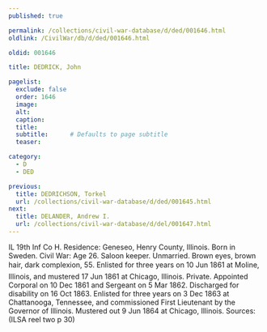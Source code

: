 ```yaml
---
published: true

permalink: /collections/civil-war-database/d/ded/001646.html
oldlink: /CivilWar/db/d/ded/001646.html

oldid: 001646

title: DEDRICK, John

pagelist:
  exclude: false
  order: 1646
  image: 
  alt:
  caption:
  title:
  subtitle:      # Defaults to page subtitle
  teaser:

category: 
  - D 
  - DED

previous:
  title: DEDRICHSON, Torkel
  url: /collections/civil-war-database/d/ded/001645.html  
next:
  title: DELANDER, Andrew I.
  url: /collections/civil-war-database/d/del/001647.html   
---
```

IL 19th Inf Co H. Residence: Geneseo, Henry County, Illinois. Born in Sweden. Civil War: Age 26. Saloon keeper. Unmarried. Brown eyes, brown hair, dark complexion, 5&#146;5&#148;. Enlisted for three years on 10 Jun 1861 at Moline, Illinois, and mustered 17 Jun 1861 at Chicago, Illinois. Private. Appointed Corporal on 10 Dec 1861 and Sergeant on 5 Mar 1862. Discharged for disability on 16 Oct 1863. Enlisted for three years on 3 Dec 1863 at Chattanooga, Tennessee, and commissioned First Lieutenant by the Governor of Illinois. Mustered out 9 Jun 1864 at Chicago, Illinois. Sources: (ILSA reel two p 30)